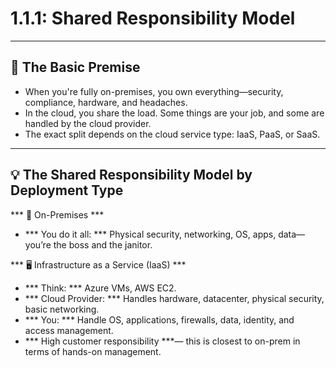 # 1.1.1: Shared Responsibility Model

---

##  🧱 The Basic Premise ## 
- When you're fully on-premises, you own everything—security, compliance, hardware, and headaches.
- In the cloud, you share the load. Some things are your job, and some are handled by the cloud provider.
- The exact split depends on the cloud service type: IaaS, PaaS, or SaaS.

---

## 💡 The Shared Responsibility Model by Deployment Type ## 

*** 🏢 On-Premises ***
- *** You do it all: *** Physical security, networking, OS, apps, data—you’re the boss and the janitor.

*** 🖥️ Infrastructure as a Service (IaaS) ***
- *** Think: *** Azure VMs, AWS EC2.
- *** Cloud Provider: *** Handles hardware, datacenter, physical security, basic networking.
- *** You: *** Handle OS, applications, firewalls, data, identity, and access management.
- *** High customer responsibility ***— this is closest to on-prem in terms of hands-on management.